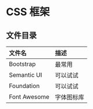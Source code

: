 # CSS 框架

## 文件目录

| 文件名       | 描述       |
| :----------- | :--------- |
| Bootstrap    | 最常用     |
| Semantic UI  | 可以试试   |
| Foundation   | 可以试试   |
| Font Awesome | 字体图标库 |
